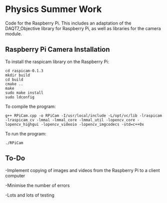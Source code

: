# Physics Summer Work

Code for the Raspberry Pi. This includes an adaptation of the DAQT7_Objective library for Raspberry Pi, as well as libraries for the camera module.

## Raspberry Pi Camera Installation

To install the raspicam library on the Raspberry Pi:

	cd raspicam-0.1.3
	mkdir build
	cd build
	cmake ..
	make
	sudo make install
	sudo ldconfig
	
To compile the program:
	
	g++ RPiCam.cpp -o RPiCam -I/usr/local/include -L/opt/vc/lib -lraspicam -lraspicam_cv -lmmal -lmmal_core -lmmal_util -lopencv_core -lopencv_highgui -lopencv_videoio -lopencv_imgcodecs -std=c++0x

To run the program:

	./RPiCam

## To-Do

-Implement copying of images and videos from the Raspberry Pi to a client computer

-Minimise the number of errors

-Lots and lots of testing
